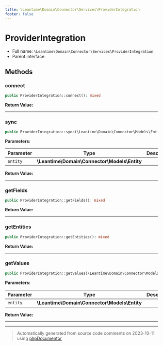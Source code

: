 ```yaml
---
title: \Leantime\Domain\Connector\Services\ProviderIntegration
footer: false
---
```


# ProviderIntegration





* Full name: `\Leantime\Domain\Connector\Services\ProviderIntegration`
* Parent interface: [](../../../../../classes.md)



## Methods

### connect



```php
public ProviderIntegration::connect(): mixed
```









**Return Value:**





---
### sync



```php
public ProviderIntegration::sync(\Leantime\Domain\Connector\Models\Entity $entity): mixed
```








**Parameters:**

| Parameter | Type | Description |
|-----------|------|-------------|
| `entity` | **\Leantime\Domain\Connector\Models\Entity** |  |


**Return Value:**





---
### getFields



```php
public ProviderIntegration::getFields(): mixed
```









**Return Value:**





---
### getEntities



```php
public ProviderIntegration::getEntities(): mixed
```









**Return Value:**





---
### getValues



```php
public ProviderIntegration::getValues(\Leantime\Domain\Connector\Models\Entity $entity): mixed
```








**Parameters:**

| Parameter | Type | Description |
|-----------|------|-------------|
| `entity` | **\Leantime\Domain\Connector\Models\Entity** |  |


**Return Value:**





---


---
> Automatically generated from source code comments on 2023-10-11 using [phpDocumentor](http://www.phpdoc.org/)
